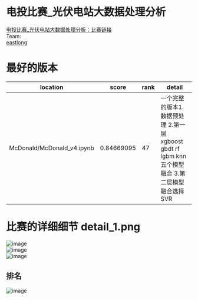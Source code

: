 # 电投比赛_光伏电站大数据处理分析
[电投比赛_光伏电站大数据处理分析：比赛链接](https://www.datafountain.cn/competitions/303/details)  
Team:  
[eastlong](https://github.com/eastlong)

# 最好的版本    
|                 location                        | score           | rank | detail                       |
| ----------------------------------------------- | --------------- | --- | ---------------------          |
|    McDonald/McDonald_v4.ipynb                   |  0.84669095  | 47  |一个完整的版本1.数据预处理 2.第一层xgboost gbdt rf lgbm knn 五个模型融合  3.第二层模型融合选择SVR|


# 比赛的详细细节 detail_1.png
![image](https://github.com/eastlong/competition_diantou_2018/blob/master/pictures/competition.png)      
![image](https://github.com/eastlong/competition_diantou_2018/blob/master/pictures/detail_1.png)   
![image](https://github.com/eastlong/competition_diantou_2018/blob/master/pictures/detail_2.png)     
## 排名  
![image](https://github.com/eastlong/competition_diantou_2018/blob/master/pictures/rank.PNG) 
